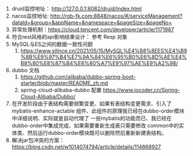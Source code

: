 1. druid监控地址： http://127.0.0.1:8082/druid/index.html
2. nacos监控地址:  http://rgb-fk.com:8848/nacos/#/serviceManagement?dataId=&group=&appName=&namespace=&pageSize=&pageNo=
3. 异常处理机制：https://cloud.tencent.com/developer/article/1171987
4. 符合rest风格的api影响结果设计： 参考 Resp<T> 对象
5. MySQL与ES之间的数据一致性问题
    1. https://www.silince.cn/2021/05/15/MySQL%E4%B8%8EES%E4%B9%8B%E9%97%B4%E7%9A%84%E6%95%B0%E6%8D%AE%E4%B8%80%E8%87%B4%E6%80%A7%E9%97%AE%E9%A2%98/
6. dubbo 文档
    1. https://github.com/alibaba/dubbo-spring-boot-starter/blob/master/README_zh.md
    2. spring-cloud-alibaba-dubbo 配置  https://www.iocoder.cn/Spring-Cloud-Alibaba/Dubbo/
7. 在开发阶段由于表结构需要频繁变更、如果有表结构变更需求、引入了 mybatis-enhance-actable 组件、此组件的原理我已经在dubbo-order模块中详细说明、实际就是自动代理了
一些mybatis的功能而已、我已经在dubbo-order中集成完成、如果需要重新生成表只需要修改 common中的实体类、然后运行dubbo-order模块既可以删除然后重新新建表结构。
8. 解决jar包冲突的方案：https://blog.csdn.net/w1014074794/article/details/114668927
   
   